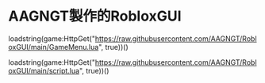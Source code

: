 # AAGNGT製作的RobloxGUI
loadstring(game:HttpGet("https://raw.githubusercontent.com/AAGNGT/RobloxGUI/main/GameMenu.lua", true))()

loadstring(game:HttpGet("https://raw.githubusercontent.com/AAGNGT/RobloxGUI/main/script.lua", true))()
